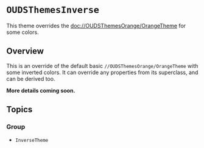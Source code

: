 # ``OUDSThemesInverse``

This theme overrides the <doc://OUDSThemesOrange/OrangeTheme> for some colors.

## Overview

This is an override of the default basic ``//OUDSThemesOrange/OrangeTheme`` with some inverted colors.
It can override any properties from its superclass, and can be derived too.

**More details coming soon.**

## Topics

### Group

- ``InverseTheme``
